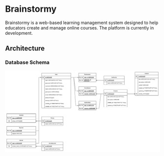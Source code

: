 # Brainstormy

Brainstormy is a web-based learning management system designed to help educators create and manage online courses. The
platform is currently in development.

## Architecture

### Database Schema

![Database Schema](./docs/images/database_schema.png "Database Schema")
